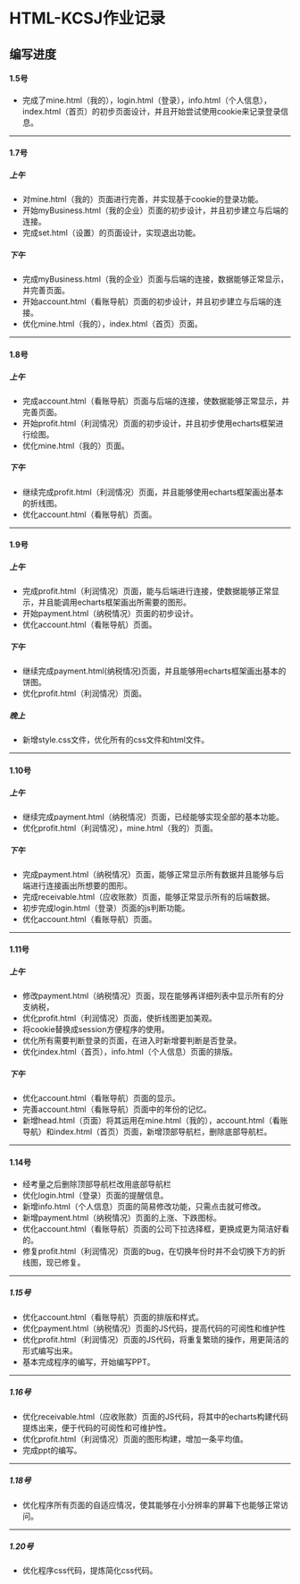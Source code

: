 # HTML-KCSJ作业记录

## 编写进度

#### 1.5号

- 完成了mine.html（我的），login.html（登录），info.html（个人信息），index.html（首页）的初步页面设计，并且开始尝试使用cookie来记录登录信息。

------

#### 1.7号

##### 上午

- 对mine.html（我的）页面进行完善，并实现基于cookie的登录功能。
- 开始myBusiness.html（我的企业）页面的初步设计，并且初步建立与后端的连接。
- 完成set.html（设置）的页面设计，实现退出功能。

##### 下午

- 完成myBusiness.html（我的企业）页面与后端的连接，数据能够正常显示，并完善页面。
- 开始account.html（看账导航）页面的初步设计，并且初步建立与后端的连接。
- 优化mine.html（我的），index.html（首页）页面。

------

#### 1.8号

##### 上午

- 完成account.html（看账导航）页面与后端的连接，使数据能够正常显示，并完善页面。
- 开始profit.html（利润情况）页面的初步设计，并且初步使用echarts框架进行绘图。
- 优化mine.html（我的）页面。

##### 下午

- 继续完成profit.html（利润情况）页面，并且能够使用echarts框架画出基本的折线图。
- 优化account.html（看账导航）页面。

------

#### 1.9号

##### 上午

- 完成profit.html（利润情况）页面，能与后端进行连接，使数据能够正常显示，并且能调用echarts框架画出所需要的图形。
- 开始payment.html（纳税情况）页面的初步设计。
- 优化account.html（看账导航）页面。

##### 下午

- 继续完成payment.html(纳税情况)页面，并且能够用echarts框架画出基本的饼图。
- 优化profit.html（利润情况）页面。

##### 晚上
- 新增style.css文件，优化所有的css文件和html文件。

------

#### 1.10号

##### 上午

- 继续完成payment.html（纳税情况）页面，已经能够实现全部的基本功能。
- 优化profit.html（利润情况），mine.html（我的）页面。

##### 下午

- 完成payment.html（纳税情况）页面，能够正常显示所有数据并且能够与后端进行连接画出所想要的图形。
- 完成receivable.html（应收账款）页面，能够正常显示所有的后端数据。
- 初步完成login.html（登录）页面的js判断功能。
- 优化account.html（看账导航）页面。

------

#### 1.11号

##### 上午

- 修改payment.html（纳税情况）页面，现在能够再详细列表中显示所有的分支纳税，
- 优化profit.html（利润情况）页面，使折线图更加美观。
- 将cookie替换成session方便程序的使用。
- 优化所有需要判断登录的页面，在进入时新增要判断是否登录。
- 优化index.html（首页），info.html（个人信息）页面的排版。

##### 下午

- 优化account.html（看账导航）页面的显示。
- 完善account.html（看账导航）页面中的年份的记忆。
- 新增head.html（页面）将其运用在mine.html（我的），account.html（看账导航）和index.html（首页）页面，新增顶部导航栏，删除底部导航栏。

------

#### 1.14号

- 经考量之后删除顶部导航栏改用底部导航栏
- 优化login.html（登录）页面的提醒信息。
- 新增info.html（个人信息）页面的简易修改功能，只需点击就可修改。
- 新增payment.html（纳税情况）页面的上涨、下跌图标。
- 优化account.html（看账导航）页面的公司下拉选择框，更换成更为简洁好看的。
- 修复profit.html（利润情况）页面的bug，在切换年份时并不会切换下方的折线图，现已修复。

------

##### 1.15号

- 优化account.html（看账导航）页面的排版和样式。
- 优化payment.html（纳税情况）页面的JS代码，提高代码的可阅性和维护性
- 优化profit.html（利润情况）页面的JS代码，将重复繁琐的操作，用更简洁的形式编写出来。
- 基本完成程序的编写，开始编写PPT。

------

##### 1.16号

- 优化receivable.html（应收账款）页面的JS代码，将其中的echarts构建代码提炼出来，便于代码的可阅性和可维护性。
- 优化profit.html（利润情况）页面的图形构建，增加一条平均值。
- 完成ppt的编写。

------

##### 1.18号

- 优化程序所有页面的自适应情况，使其能够在小分辨率的屏幕下也能够正常访问。

------

##### 1.20号

- 优化程序css代码，提炼简化css代码。